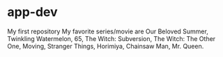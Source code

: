# app-dev
My first repository
My favorite series/movie are Our Beloved Summer, Twinkling Watermelon, 65, The Witch: Subversion, The Witch: The Other One, Moving, Stranger Things, Horimiya, Chainsaw Man, Mr. Queen.

